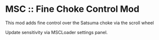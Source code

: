 # MSC :: Fine Choke Control Mod

This mod adds fine control over the Satsuma choke via the scroll wheel

Update sensitivity via MSCLoader settings panel.
